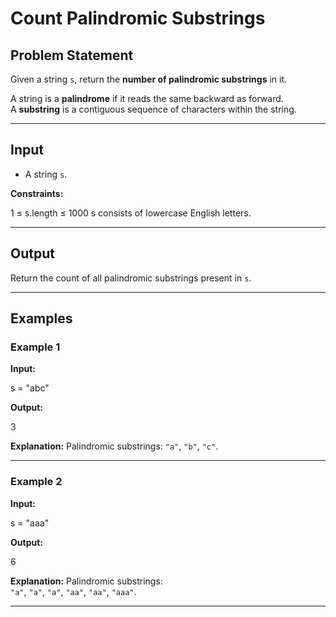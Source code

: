 # Count Palindromic Substrings

## Problem Statement
Given a string `s`, return the **number of palindromic substrings** in it.

A string is a **palindrome** if it reads the same backward as forward.  
A **substring** is a contiguous sequence of characters within the string.

---

## Input
- A string `s`.

**Constraints:**

1 ≤ s.length ≤ 1000
s consists of lowercase English letters.


---

## Output
Return the count of all palindromic substrings present in `s`.

---

## Examples

### Example 1
**Input:**

s = "abc"

**Output:**

3

**Explanation:**
Palindromic substrings: `"a"`, `"b"`, `"c"`.

---

### Example 2
**Input:**

s = "aaa"

**Output:**

6

**Explanation:**
Palindromic substrings:  
`"a"`, `"a"`, `"a"`, `"aa"`, `"aa"`, `"aaa"`.

---
